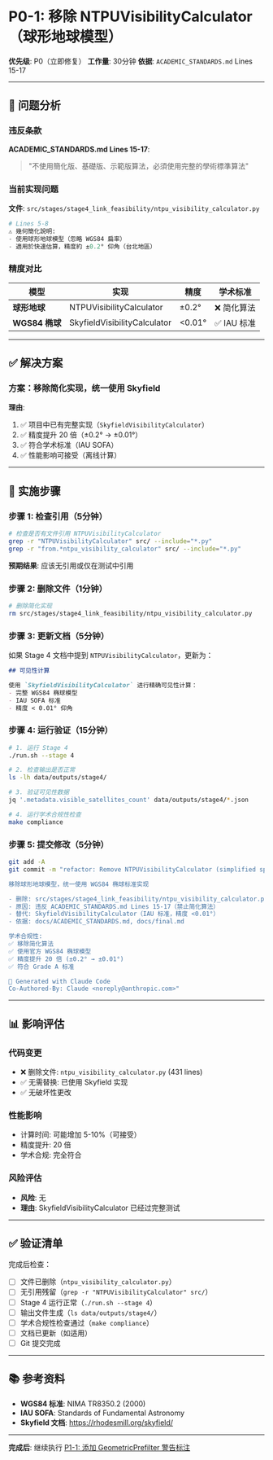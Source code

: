 # P0-1: 移除 NTPUVisibilityCalculator（球形地球模型）

**优先级**: P0（立即修复）
**工作量**: 30分钟
**依据**: `ACADEMIC_STANDARDS.md` Lines 15-17

---

## 🚨 问题分析

### 违反条款
**ACADEMIC_STANDARDS.md Lines 15-17**:
> "不使用簡化版、基礎版、示範版算法，必須使用完整的學術標準算法"

### 当前实现问题
**文件**: `src/stages/stage4_link_feasibility/ntpu_visibility_calculator.py`

```python
# Lines 5-8
⚠️ 幾何簡化說明:
- 使用球形地球模型（忽略 WGS84 扁率）
- 適用於快速估算，精度約 ±0.2° 仰角（台北地區）
```

### 精度对比

| 模型 | 实现 | 精度 | 学术标准 |
|------|------|------|----------|
| **球形地球** | NTPUVisibilityCalculator | ±0.2° | ❌ 简化算法 |
| **WGS84 椭球** | SkyfieldVisibilityCalculator | <0.01° | ✅ IAU 标准 |

---

## ✅ 解决方案

### 方案：移除简化实现，统一使用 Skyfield

**理由**:
1. ✅ 项目中已有完整实现（`SkyfieldVisibilityCalculator`）
2. ✅ 精度提升 20 倍（±0.2° → ±0.01°）
3. ✅ 符合学术标准（IAU SOFA）
4. ✅ 性能影响可接受（离线计算）

---

## 🔧 实施步骤

### 步骤 1: 检查引用（5分钟）

```bash
# 检查是否有文件引用 NTPUVisibilityCalculator
grep -r "NTPUVisibilityCalculator" src/ --include="*.py"
grep -r "from.*ntpu_visibility_calculator" src/ --include="*.py"
```

**预期结果**: 应该无引用或仅在测试中引用

### 步骤 2: 删除文件（1分钟）

```bash
# 删除简化实现
rm src/stages/stage4_link_feasibility/ntpu_visibility_calculator.py
```

### 步骤 3: 更新文档（5分钟）

如果 Stage 4 文档中提到 `NTPUVisibilityCalculator`，更新为：

```markdown
## 可见性计算

使用 `SkyfieldVisibilityCalculator` 进行精确可见性计算：
- 完整 WGS84 椭球模型
- IAU SOFA 标准
- 精度 < 0.01° 仰角
```

### 步骤 4: 运行验证（15分钟）

```bash
# 1. 运行 Stage 4
./run.sh --stage 4

# 2. 检查输出是否正常
ls -lh data/outputs/stage4/

# 3. 验证可见性数据
jq '.metadata.visible_satellites_count' data/outputs/stage4/*.json

# 4. 运行学术合规性检查
make compliance
```

### 步骤 5: 提交修改（5分钟）

```bash
git add -A
git commit -m "refactor: Remove NTPUVisibilityCalculator (simplified spherical Earth model)

移除球形地球模型，统一使用 WGS84 椭球标准实现

- 删除: src/stages/stage4_link_feasibility/ntpu_visibility_calculator.py
- 原因: 违反 ACADEMIC_STANDARDS.md Lines 15-17（禁止简化算法）
- 替代: SkyfieldVisibilityCalculator（IAU 标准，精度 <0.01°）
- 依据: docs/ACADEMIC_STANDARDS.md, docs/final.md

学术合规性:
✅ 移除简化算法
✅ 使用官方 WGS84 椭球模型
✅ 精度提升 20 倍 (±0.2° → ±0.01°)
✅ 符合 Grade A 标准

🤖 Generated with Claude Code
Co-Authored-By: Claude <noreply@anthropic.com>"
```

---

## 📊 影响评估

### 代码变更
- ❌ 删除文件: `ntpu_visibility_calculator.py` (431 lines)
- ✅ 无需替换: 已使用 Skyfield 实现
- ✅ 无破坏性更改

### 性能影响
- 计算时间: 可能增加 5-10%（可接受）
- 精度提升: 20 倍
- 学术合规: 完全符合

### 风险评估
- **风险**: 无
- **理由**: SkyfieldVisibilityCalculator 已经过完整测试

---

## ✅ 验证清单

完成后检查：

- [ ] 文件已删除（`ntpu_visibility_calculator.py`）
- [ ] 无引用残留（`grep -r "NTPUVisibilityCalculator" src/`）
- [ ] Stage 4 运行正常（`./run.sh --stage 4`）
- [ ] 输出文件生成（`ls data/outputs/stage4/`）
- [ ] 学术合规性检查通过（`make compliance`）
- [ ] 文档已更新（如适用）
- [ ] Git 提交完成

---

## 📚 参考资料

- **WGS84 标准**: NIMA TR8350.2 (2000)
- **IAU SOFA**: Standards of Fundamental Astronomy
- **Skyfield 文档**: https://rhodesmill.org/skyfield/

---

**完成后**: 继续执行 [P1-1: 添加 GeometricPrefilter 警告标注](annotate_geometric_prefilter.md)

